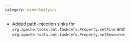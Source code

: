 ```yaml
---
category: minorAnalysis
---
```

* Added path-injection sinks for `org.apache.tools.ant.taskdefs.Property.setFile` and `org.apache.tools.ant.taskdefs.Property.setResource`.
